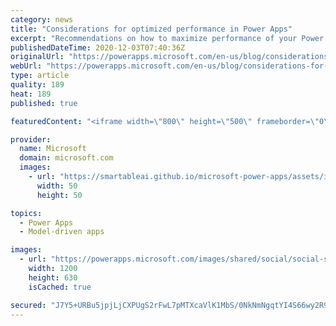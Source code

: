 ```yaml
---
category: news
title: "Considerations for optimized performance in Power Apps"
excerpt: "Recommendations on how to maximize performance of your Power Apps "
publishedDateTime: 2020-12-03T07:40:36Z
originalUrl: "https://powerapps.microsoft.com/en-us/blog/considerations-for-optimized-performance-in-power-apps/"
webUrl: "https://powerapps.microsoft.com/en-us/blog/considerations-for-optimized-performance-in-power-apps/"
type: article
quality: 189
heat: 189
published: true

featuredContent: "<iframe width=\"800\" height=\"500\" frameborder=\"0\" src=\"https://www.youtube.com/embed/jcKoqC9Vfmo\" allow=\"accelerometer; autoplay; encrypted-media; gyroscope; picture-in-picture\" allowfullscreen></iframe>"

provider:
  name: Microsoft
  domain: microsoft.com
  images:
    - url: "https://smartableai.github.io/microsoft-power-apps/assets/images/organizations/microsoft.com-50x50.jpg"
      width: 50
      height: 50

topics:
  - Power Apps
  - Model-driven apps

images:
  - url: "https://powerapps.microsoft.com/images/shared/social/social-share-post-ignite.png"
    width: 1200
    height: 630
    isCached: true

secured: "J7Y5+URBu5jpjLjCXPUgS2rFwL7pMTXcaVlK1MbS/0NkNmNgqtYI4S66wy2R9feDSehKMmRqozVgW8TcuYpeH6rO03odZWlwOnpKpKnn/rrqg1+Ylomh70Xyfpng35nnpJstbVCmLZKYVXzdGucaeM9EBKcSNcuRaRUo4RXignous8UJNhlNs6oebmqx4vpcLvOjrGBd+989cUCWdQQCwzrqmYNGqWchxfRasG0auSPyc+sM3jH2wX6OvE5PKxLh8BHjjbTSQHdXNppp7bOqIJyXSfCGSQHEcLhV6d/kcXMQ5lS95C9VVkDOQodPA0OL5JbccwxHgAA/BTpRbVJcBvDhdIYh03ow8RBYfLt0VqykfZ+w4rtMyQquHH87nHg1quAw2vbMlF8acsvktyCcJ8bkFkvp33DsIaSvM4UFRiuAqMqPkQA+PWa3fd6IeMTAllKNWEAih6I60rPQM4Aoew==;I+y5O/azmSYLJGec1YJvYQ=="
---
```


